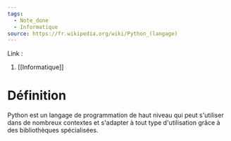 ```yaml
---
tags:
  - Note_done
  - Informatique
source: https://fr.wikipedia.org/wiki/Python_(langage)
---
```


Link : 
1. [[Informatique]]

# Définition
Python est un langage de programmation de haut niveau qui peut s'utiliser dans de nombreux contextes et s'adapter à tout type d'utilisation grâce à des bibliothèques spécialisées.
